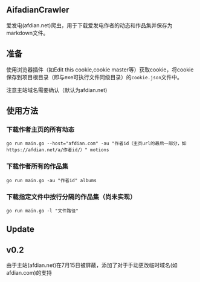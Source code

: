 ## AifadianCrawler

爱发电(afdian.net)爬虫，用于下载爱发电作者的动态和作品集并保存为markdown文件。

## 准备

使用浏览器插件（如Edit this cookie,cookie master等）获取cookie，将cookie保存到项目根目录（即与exe可执行文件同级目录）的`cookie.json`文件中。

注意主站域名需要确认（默认为afdian.net)

## 使用方法

### 下载作者主页的所有动态

```shell
go run main.go --host="afdian.com" -au "作者id（主页url的最后一部分，如https://afdian.net/a/作者id/）" motions
```

### 下载作者所有的作品集

```shell
go run main.go -au "作者id" albums
```

### 下载指定文件中按行分隔的作品集（尚未实现）

```shell
go run main.go -l "文件路径"
```

## Update
## v0.2
由于主站(afdian.net)在7月15日被屏蔽，添加了对于手动更改临时域名(如afdian.com)的支持
